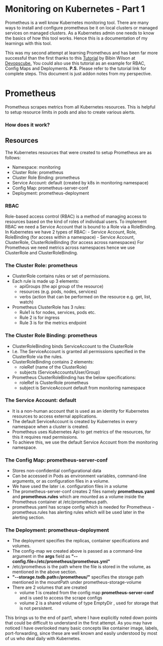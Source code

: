 # Monitoring on Kubernetes - Part 1

Prometheus is a well know Kubernetes monitoring tool. There are many ways to install and configure prometheus be it on local clusters or managed services on managed clusters.
As a Kubernetes admin one needs to know the basics of how this tool works.
Hence this is a documentation of my learnings with this tool.

This was my second attempt at learning Prometheus and has been far more successful than the first thanks to this [Tutorial](https://devopscube.com/setup-prometheus-monitoring-on-kubernetes/) by Bibin Wilson at [Devopscube.](https://devopscube.com/)
You could also use this tutorial as an example for RBAC, Config Maps and Deployments.
**P.S.** Please refer to the tutorial link for complete steps. This document is just addon notes from my perspective.

# Prometheus
Prometheus scrapes metrics from all Kubernetes resources. This is helpful to setup resource limits in pods and also to create various alerts.
### How does it work?

## Resources 
The Kubernetes resources that were created to setup Prometheus are as follows:
- Namespace: monitoring
- Cluster Role: prometheus
- Cluster Role Binding: prometheus
- Service Account: default (created by k8s in monitoring namespace)
- Config Map: prometheus-server-conf
- Deployment: prometheus-deployment
 
### RBAC
Role-based access control (RBAC) is a method of managing access to resources based on the kind of roles of individual users.
To implement RBAC we need a Service Account that is bound to a Role via a RoleBinding.
In Kubernetes we have 2 types of RBAC: 
    - Service Account, Role, RoleBinding (for access within a namespace)
    - Service Account, ClusterRole, ClusterRoleBinding (for access across namespaces)
For Prometheus we need metrics across namespaces hence we use ClusterRole and   ClusterRoleBinding.

### The Cluster Role: prometheus
 - ClusterRole contains rules or set of permissions.
 - Each rule is made up 3 elements:
	 - apiGroups (the api group of the resource)
	 - resources (e.g. pods, nodes, services)
	 - verbs (action that can be performed on the resource e.g. get, list, watch)
 - Prometheus ClusterRole has 3 rules:
	 - Rule1 is for nodes, services, pods etc.
	 - Rule 2 is for ingress
	 - Rule 3 is for the metrics endpoint

### The Cluster Role Binding: prometheus
- ClusterRoleBinding binds ServiceAccount to the ClusterRole
- I.e. The ServiceAccount is granted all permissions specified in the ClusterRole via the rules.
- ClusterRoleBinding contains 2 elements:
	 - roleRef (name of the ClusterRole)
	 - subjects (ServiceAccounts/User/Group)
- Prometheus ClusterRoleBinding has the below specifications:
	- roleRef is ClusterRole prometheus
	- subject is ServiceAccount default from monitoring namespace

### The Service Account: default
- It is a non-human account that is used as an identity for Kubernetes resources to access external applications.
- The default ServiceAccount is created by Kubernetes in every namespace when a cluster is created.
- Prometheus uses Kubernetes Api to get metrics of the resources, for this it requires read permissions.
- To achieve this, we use the default Service Account from the monitoring namespace.

### The Config Map: prometheus-server-conf
   - Stores non-confidential configurational data
   - Can be accessed in Pods as environment variables, command-line arguments, or as configuration files in a volume.
   - We have used the later i.e. configuration files in a volume
   -  The prometheus-server-conf creates 2 files namely **prometheus.yaml** and **prometheus.rules** which are mounted as a volume inside the Prometheus container at /etc/prometheus path.
   - prometheus.yaml has scrape config which is needed for Prometheus
	- prometheus.rules has alerting rules which will be used later in the alerting section.

### The Deployment: prometheus-deployment
- The deployment specifies the replicas, container specifications and volumes.
- The config-map we created above is passed as a command-line argument in the **args** field as **"--config.file=/etc/prometheus/prometheus.yml"**
- /etc/prometheus is the path where the file is stored in the volume, as mentioned in the above section.
- **"--storage.tsdb.path=/prometheus/"** specifies the storage path mentioned in the mountPath under prometheus-storage-volume
- There are 2 volumes that are created
	- volume 1 is created from the config map **prometheus-server-conf** and is used   to access the scrape configs
	- volume 2 is a shared volume of type EmptyDir , used for storage that is not persistent.

This brings us to the end of part1, where I have explicitly noted down points that could be difficult to understand in the first attempt.
As you may have noticed I have overlooked many basic concepts like container image, labels, port-forwarding, since these are well known and easily understood by most of us who deal daily with Kubernetes.
